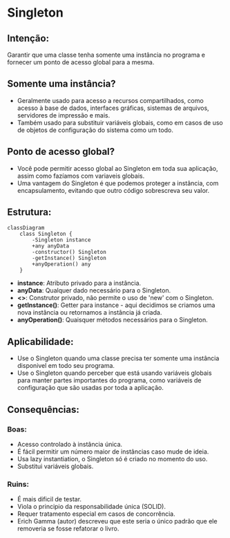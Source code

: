 # Singleton

## Intenção:

Garantir que uma classe tenha somente uma instância no programa e fornecer um ponto de acesso global para a mesma.

## Somente uma instância?

- Geralmente usado para acesso a recursos compartilhados, como acesso à base de dados, interfaces gráficas, sistemas de arquivos, servidores de impressão e mais.
- Também usado para substituir variáveis globais, como em casos de uso de objetos de configuração do sistema como um todo.

## Ponto de acesso global?

- Você pode permitir acesso global ao Singleton em toda sua aplicação, assim como fazíamos com variaveis globais.
- Uma vantagem do Singleton é que podemos proteger a instância, com encapsulamento, evitando que outro código sobrescreva seu valor.

## Estrutura:

```mermaid
classDiagram
    class Singleton {
        -Singleton instance
        +any anyData
        -constructor() Singleton
        -getInstance() Singleton
        +anyOperation() any
    }
```

- **instance**: Atributo privado para a instância.
- **anyData**: Qualquer dado necessário para o Singleton.
- **<<constructor>>**: Construtor privado, não permite o uso de 'new' com o Singleton.
- **getInstance()**: Getter para instance - aqui decidimos se criamos uma nova instância ou retornamos a instância já criada.
- **anyOperation()**: Quaisquer métodos necessários para o Singleton.

## Aplicabilidade:

- Use o Singleton quando uma classe precisa ter somente uma instância disponivel em todo seu programa.
- Use o Singleton quando perceber que está usando variáveis globais para manter partes importantes do programa, como variáveis de configuração que são usadas por toda a aplicação.

## Consequências:

### Boas:

- Acesso controlado à instância única.
- É fácil permitir um número maior de instâncias caso mude de ideia.
- Usa lazy instantiation, o Singleton só é criado no momento do uso.
- Substitui variáveis globais.

### Ruins:

- É mais dificil de testar.
- Viola o principio da responsabilidade única (SOLID).
- Requer tratamento especial em casos de concorrência.
- Erich Gamma (autor) descreveu que este seria o único padrão que ele removeria se fosse refatorar o livro.
